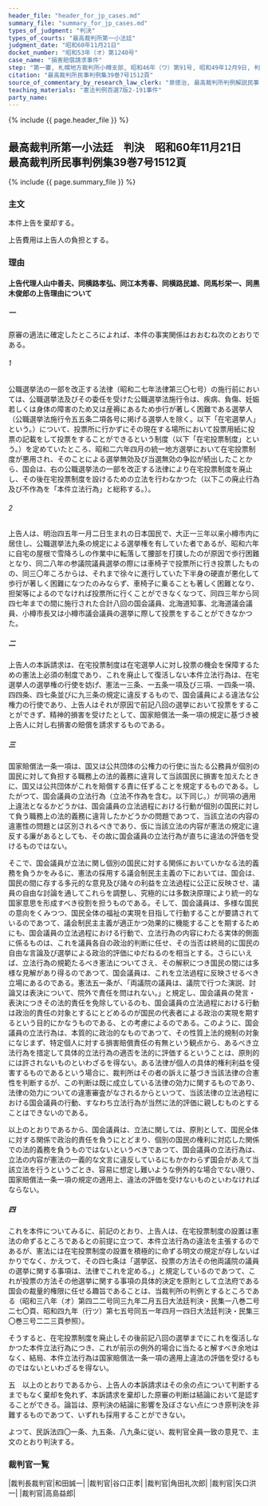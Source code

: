 ```yaml
---
header_file: "header_for_jp_cases.md"
summary_file: "summary_for_jp_cases.md"
types_of_judgment: "判決"
types_of_courts: "最高裁判所第一小法廷"
judgment_date: "昭和60年11月21日"
docket_number: "昭和53年（オ）第1240号"
case_name: "損害賠償請求事件"
step: "第一審, 札幌地方裁判所小樽支部, 昭和46年（ワ）第91号, 昭和49年12月9日, 判決|控訴審, 札幌高等裁判所, 昭和49年（ネ）第299号, 昭和53年5月24日, 判決"
citation: "最高裁判所民事判例集39巻7号1512頁"
source_of_commentary_by_research_law_clerk: "泉徳治, 最高裁判所判例解説民事篇昭和60年度366頁"
teaching_materials: "憲法判例百選7版2-191事件"
party_name:
---
```


{% include {{ page.header_file }}  %}

## 最高裁判所第一小法廷　判決　昭和60年11月21日　最高裁判所民事判例集39巻7号1512頁

{% include {{ page.summary_file }}  %}








### 主文



本件上告を棄却する。

上告費用は上告人の負担とする。





### 理由



#### 上告代理人山中善夫、同横路孝弘、同江本秀春、同横路民雄、同馬杉栄一、同黒木俊郎の上告理由について

##### 一

原審の適法に確定したところによれば、本件の事実関係はおおむね次のとおりである。

###### 1

公職選挙法の一部を改正する法律（昭和二七年法律第三〇七号）の施行前においては、公職選挙法及びその委任を受けた公職選挙法施行令は、疾病、負傷、妊娠若しくは身体の障害のため又は産褥にあるため歩行が著しく困難である選挙人（公職選挙法施行令五五条二項各号に掲げる選挙人を除く。以下「在宅選挙人」という。）について、投票所に行かずにその現在する場所において投票用紙に投票の記載をして投票をすることができるという制度（以下「在宅投票制度」という。）を定めていたところ、昭和二六年四月の統一地方選挙において在宅投票制度が悪用され、そのことによる選挙無効及び当選無効の争訟が続出したことから、国会は、右の公職選挙法の一部を改正する法律により在宅投票制度を廃止し、その後在宅投票制度を設けるための立法を行わなかつた（以下この廃止行為及び不作為を「本件立法行為」と総称する。）。

###### 2

上告人は、明治四五年一月二日生まれの日本国民で、大正一三年以来小樽市内に居住し、公職選挙法九条の規定による選挙権を有していた者であるが、昭和六年に自宅の屋根で雪降ろしの作業中に転落して腰部を打撲したのが原因で歩行困難となり、同二八年の参議院議員選挙の際には車椅子で投票所に行き投票したものの、同三〇年ころからは、それまで徐々に進行していた下半身の硬直が悪化して歩行が著しく困難になつたのみならず、車椅子に乗ることも著しく困難となり、担架等によるのでなければ投票所に行くことができなくなつて、同四三年から同四七年までの間に施行された合計八回の国会議員、北海道知事、北海道議会議員、小樽市長又は小樽市議会議員の選挙に際して投票をすることができなかつた。

##### 二

上告人の本訴請求は、在宅投票制度は在宅選挙人に対し投票の機会を保障するための憲法上必須の制度であり、これを廃止して復活しない本件立法行為は、在宅選挙人の選挙権の行使を妨げ、憲法一三条、一五条一項及び三項、一四条一項、四四条、四七条並びに九三条の規定に違反するもので、国会議員による違法な公権力の行使であり、上告人はそれが原因で前記八回の選挙において投票をすることができず、精神的損害を受けたとして、国家賠償法一条一項の規定に基づき被上告人に対し右損害の賠償を請求するものである。

##### 三

国家賠償法一条一項は、国又は公共団体の公権力の行使に当たる公務員が個別の国民に対して負担する職務上の法的義務に違背して当該国民に損害を加えたときに、国又は公共団体がこれを賠償する責に任ずることを規定するものである。したがつて、国会議員の立法行為（立法不作為を含む。以下同じ。）が同項の適用上違法となるかどうかは、国会議員の立法過程における行動が個別の国民に対して負う職務上の法的義務に違背したかどうかの問題であつて、当該立法の内容の違憲性の問題とは区別されるべきであり、仮に当該立法の内容が憲法の規定に違反する廉があるとしても、その故に国会議員の立法行為が直ちに違法の評価を受けるものではない。

そこで、国会議員が立法に関し個別の国民に対する関係においていかなる法的義務を負うかをみるに、憲法の採用する議会制民主主義の下においては、国会は、国民の間に存する多元的な意見及び諸々の利益を立法過程に公正に反映させ、議員の自由な討論を通してこれらを調整し、究極的には多数決原理により統一的な国家意思を形成すべき役割を担うものである。そして、国会議員は、多様な国民の意向をくみつつ、国民全体の福祉の実現を目指して行動することが要請されているのであつて、議会制民主主義が適正かつ効果的に機能することを期するためにも、国会議員の立法過程における行動で、立法行為の内容にわたる実体的側面に係るものは、これを議員各自の政治的判断に任せ、その当否は終局的に国民の自由な言論及び選挙による政治的評価にゆだねるのを相当とする。さらにいえば、立法行為の規範たるべき憲法についてさえ、その解釈につき国民の間には多様な見解があり得るのであつて、国会議員は、これを立法過程に反映させるべき立場にあるのである。憲法五一条が、「両議院の議員は、議院で行つた演説、討論又は表決について、院外で責任を問はれない。」と規定し、国会議員の発言・表決につきその法的責任を免除しているのも、国会議員の立法過程における行動は政治的責任の対象とするにとどめるのが国民の代表者による政治の実現を期するという目的にかなうものである、との考慮によるのである。このように、国会議員の立法行為は、本質的に政治的なものであつて、その性質上法的規制の対象になじまず、特定個人に対する損害賠償責任の有無という観点から、あるべき立法行為を措定して具体的立法行為の適否を法的に評価するということは、原則的には許されないものといわざるを得ない。ある法律が個人の具体的権利利益を侵害するものであるという場合に、裁判所はその者の訴えに基づき当該法律の合憲性を判断するが、この判断は既に成立している法律の効力に関するものであり、法律の効力についての違憲審査がなされるからといつて、当該法律の立法過程における国会議員の行動、すなわち立法行為が当然に法的評価に親しむものとすることはできないのである。

以上のとおりであるから、国会議員は、立法に関しては、原則として、国民全体に対する関係で政治的責任を負うにとどまり、個別の国民の権利に対応した関係での法的義務を負うものではないというべきであつて、国会議員の立法行為は、立法の内容が憲法の一義的な文言に違反しているにもかかわらず国会があえて当該立法を行うというごとき、容易に想定し難いような例外的な場合でない限り、国家賠償法一条一項の規定の適用上、違法の評価を受けないものといわなければならない。

##### 四

これを本件についてみるに、前記のとおり、上告人は、在宅投票制度の設置は憲法の命ずるところであるとの前提に立つて、本件立法行為の違法を主張するのであるが、憲法には在宅投票制度の設置を積極的に命ずる明文の規定が存しないばかりでなく、かえつて、その四七条は「選挙区、投票の方法その他両議院の議員の選挙に関する事項は、法律でこれを定める。」と規定しているのであつて、これが投票の方法その他選挙に関する事項の具体的決定を原則として立法府である国会の裁量的権限に任せる趣旨であることは、当裁判所の判例とするところである（昭和三八年（オ）第四二二号同三九年二月五日大法廷判決・民集一八巻二号二七〇頁、昭和四九年（行ツ）第七五号同五一年四月一四日大法廷判決・民集三〇巻三号二二三頁参照）。

そうすると、在宅投票制度を廃止しその後前記八回の選挙までにこれを復活しなかつた本件立法行為につき、これが前示の例外的場合に当たると解すべき余地はなく、結局、本件立法行為は国家賠償法一条一項の適用上違法の評価を受けるものではないといわざるを得ない。

五　以上のとおりであるから、上告人の本訴請求はその余の点について判断するまでもなく棄却を免れず、本訴請求を棄却した原審の判断は結論において是認することができる。論旨は、原判決の結論に影響を及ぼさない点につき原判決を非難するものであつて、いずれも採用することができない。

よつて、民訴法四〇一条、九五条、八九条に従い、裁判官全員一致の意見で、主文のとおり判決する。

### 裁判官一覧

|裁判長裁判官|和田誠一|
|裁判官|谷口正孝|
|裁判官|角田礼次郎|
|裁判官|矢口洪一|
|裁判官|高島益郎|

